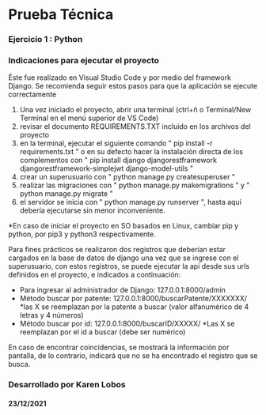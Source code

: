# Prueba Técnica
### Ejercicio 1 : Python

### Indicaciones para ejecutar el proyecto

Éste fue realizado en Visual Studio Code y por medio del framework Django. Se recomienda seguir estos pasos para que la aplicación se ejecute correctamente

1. Una vez iniciado el proyecto, abrir una terminal (ctrl+ñ o Terminal/New Terminal en el menú superior de VS Code)
2. revisar el documento REQUIREMENTS.TXT incluido en los archivos del proyecto
3. en la terminal, ejecutar el siguiente comando " pip install -r requirements.txt " o en su defecto hacer la instalación directa de los complementos con " pip install django djangorestframework djangorestframework-simplejwt django-model-utils "
4. crear un superusuario con " python manage.py createsuperuser "
5. realizar las migraciones con " python manage.py makemigrations " y " python manage.py migrate "
6. el servidor se inicia con " python manage.py runserver ", hasta aquí debería ejecutarse sin menor inconveniente.


*En caso de iniciar el proyecto en SO basados en Linux, cambiar pip y python, por pip3 y python3 respectivamente.





Para fines prácticos se realizaron dos registros que deberían estar cargados en la base de datos de django una vez que se ingrese con el superusuario, con estos registros, se puede ejecutar la api desde sus urls definidos en el proyecto, e indicados a continuación:

- Para ingresar al administrador de Django:   127.0.0.1:8000/admin
- Método buscar por patente: 127.0.0.1:8000/buscarPatente/XXXXXXX/   *las X se reemplazan por la patente a buscar (valor alfanumérico de 4 letras y 4 números)
- Método buscar por id: 127.0.0.1:8000/buscarID/XXXXX/ *Las X se reemplazan por el id a buscar (debe ser numérico)

En caso de encontrar coincidencias, se mostrará la información por pantalla, de lo contrario, indicará que no se ha encontrado el registro que se busca.




### Desarrollado por Karen Lobos
#### 23/12/2021
